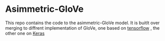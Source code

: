# Asimmetric-GloVe
This repo contains the code to the asimmetric-GloVe model. It is buitlt over 
merging to diffrent implementation of GloVe, one based on [tensorflow](https://github.com/GradySimon/tensorflow-glove) 
, the other one on [Keras](https://github.com/erwtokritos/keras-glove) 

